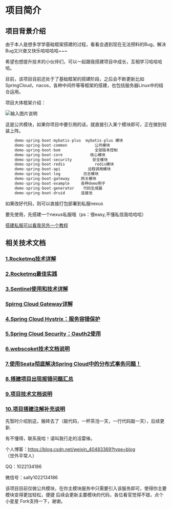 # 项目简介

## 项目背景介绍

由于本人是想多学学基础框架搭建的过程，看看会遇到现在无法预料的Bug，解决Bug又兴奋又快乐哈哈哈哈~~~

希望也想提升技术的小伙伴们，可以一起跟我搭建项目中成长，互相学习哈哈哈哈。

目前，该项目目前还处于了基础框架的搭建阶段，之后会不断更新比如SpringCloud，nacos，各种中间件等等框架的搭建，也包括服务器Linux中的结合运用。



项目大体框架介绍：

![输入图片说明](https://images.gitee.com/uploads/images/2022/0714/142336_104ea56e_7842402.png "image-20220714140444216.png")

这是公共模块，如果你项目中要引用的话，就直接引入某个模块即可，正在做到轻装上阵。



```java
    demo-spring-boot-mybatis-plus  mybatis-plus 模块
    demo-spring-boot-common            公共模块
    demo-spring-boot-bom               全部版本控制
    demo-spring-boot-core            核心模块
    demo-spring-boot-security         安全模块
    demo-spring-boot-redis             redis模块
    demo-spring-boot-api            远程调用模块
    demo-spring-boot-log          日志模块 
    demo-spring-boot-gateway     网关模块
    demo-spring-boot-example     各种demo例子
    demo-spring-boot-generator    代码生成器
    demo-spring-boot-druid       连接池

```

如果改好代码，则可以直接打包部署到私服nexus

要先使用，先搭建一个nexus私服哦（ps：很easy,不懂私信我哈哈哈）

[搭建私服可以看我另外一个教程](https://blog.csdn.net/weixin_40483369/article/details/123794145)

## 相关技术文档

### [1.Rocketmq技术详解](https://github.com/hongjiatao/spring-boot-anyDemo/wiki/Rocketmq%E6%8A%80%E6%9C%AF%E8%AF%A6%E8%A7%A3)

### [2.Rocketmq最佳实践](https://github.com/hongjiatao/spring-boot-anyDemo/wiki/Rocketmq%E6%9C%80%E4%BD%B3%E5%AE%9E%E8%B7%B5)

### [3.Sentinel使用和技术详解](https://github.com/hongjiatao/spring-boot-anyDemo/wiki/Sentinel%E4%BD%BF%E7%94%A8%E5%92%8C%E6%8A%80%E6%9C%AF%E8%AF%A6%E8%A7%A3)

### [Spirng Cloud Gateway详解](https://github.com/hongjiatao/spring-boot-anyDemo/wiki/Spirng-Cloud-Gateway%E8%AF%A6%E8%A7%A3)

### [4.Spring Cloud Hystrix：服务容错保护](https://github.com/hongjiatao/spring-boot-anyDemo/wiki/Spring-Cloud-Hystrix%EF%BC%9A%E6%9C%8D%E5%8A%A1%E5%AE%B9%E9%94%99%E4%BF%9D%E6%8A%A4)

### [5.Spring Cloud Security：Oauth2使用](https://github.com/hongjiatao/spring-boot-anyDemo/wiki/Spring-Cloud-Security%EF%BC%9AOauth2%E4%BD%BF%E7%94%A8)

### [6.webscoket技术文档说明](https://github.com/hongjiatao/spring-boot-anyDemo/wiki/webscoket%E6%8A%80%E6%9C%AF%E6%96%87%E6%A1%A3%E8%AF%B4%E6%98%8E)

### [7.使用Seata彻底解决Spring Cloud中的分布式事务问题！](https://github.com/hongjiatao/spring-boot-anyDemo/wiki/%E4%BD%BF%E7%94%A8Seata%E5%BD%BB%E5%BA%95%E8%A7%A3%E5%86%B3Spring-Cloud%E4%B8%AD%E7%9A%84%E5%88%86%E5%B8%83%E5%BC%8F%E4%BA%8B%E5%8A%A1%E9%97%AE%E9%A2%98%EF%BC%81)

### [8.搭建项目出现报错问题汇总](https://github.com/hongjiatao/spring-boot-anyDemo/wiki/%E6%90%AD%E5%BB%BA%E9%A1%B9%E7%9B%AE%E5%87%BA%E7%8E%B0%E6%8A%A5%E9%94%99%E9%97%AE%E9%A2%98%E6%B1%87%E6%80%BB)

### [9.项目技术文档说明](https://github.com/hongjiatao/spring-boot-anyDemo/wiki/%E9%A1%B9%E7%9B%AE%E6%8A%80%E6%9C%AF%E6%96%87%E6%A1%A3%E8%AF%B4%E6%98%8E)

### [10.项目搭建注解补充说明](https://github.com/hongjiatao/spring-boot-anyDemo/wiki/%E9%A1%B9%E7%9B%AE%E6%90%AD%E5%BB%BA%E6%B3%A8%E8%A7%A3%E8%A1%A5%E5%85%85%E8%AF%B4%E6%98%8E)





先暂时介绍到这，搬砖去了（敲代码，一杯茶泡一天，一行代码敲一天），后续更新.



有不懂得，联系我哈！请叫我行走的活雷锋。

个人博客：https://blog.csdn.net/weixin_40483369?type=blog    （世外平常人）

QQ：1022134186

微信号：sally1022134186

该项目目前仅做公共模块，在你主模块服务中只需要引入该服务即可，使得你主要模块变得更加轻松，便捷
后续会更新主要模块的代码，各位看官觉得不错，点个小星星 Fork支持一下，谢谢。

